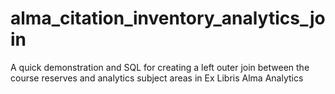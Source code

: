 # alma_citation_inventory_analytics_join
A quick demonstration and SQL for creating a left outer join between the course reserves and analytics subject areas in Ex Libris Alma Analytics
